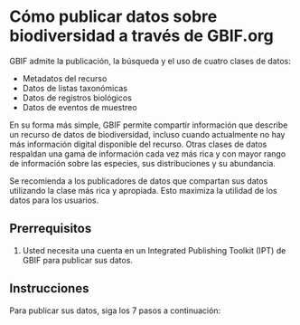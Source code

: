 # Cómo publicar datos sobre biodiversidad a través de GBIF.org
GBIF admite la publicación, la búsqueda y el uso de cuatro clases de datos:

- Metadatos del recurso
- Datos de listas taxonómicas
- Datos de registros biológicos
- Datos de eventos de muestreo

En su forma más simple, GBIF permite compartir información que describe un recurso de datos de biodiversidad, incluso cuando actualmente no hay más información digital disponible del recurso. Otras clases de datos respaldan una gama de información cada vez más rica y con mayor rango de información sobre las especies, sus distribuciones y su abundancia.

Se recomienda a los publicadores de datos que compartan sus datos utilizando la clase más rica y apropiada. Esto maximiza la utilidad de los datos para los usuarios.

## Prerrequisitos
1. Usted necesita una cuenta en un Integrated Publishing Toolkit (IPT) de GBIF para publicar sus datos.

## Instrucciones
Para publicar sus datos, siga los 7 pasos a continuación:


